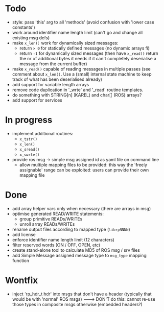 # Todo

 - style: pass 'this' arg to all 'methods' (avoid confusion with 'lower case
   constants')
 - work around identifier name length limit (can't go and change all
   existing msg defs)
 - make `x_len()` work for dynamically sized messages:
   - return `> 0` for statically defined messages (no dynamic arrays fi)
   - return `-1` for dynamically sized messages (then have `x_read()` return
     the nr of additional bytes it needs if it can't completely deserialise
     a message from the current buffer)
 - make `x_read()` capable of reading messages in multiple passes (see comment
   about `x_len()`. Use a (small) internal state machine to keep track of what
   has been deserialised already)
 - add support for variable length arrays
 - remove code duplication in '_wrte' and '_read' routine templates.
 - do something with STRING\[n\] (KAREL) and char\[\] (ROS) arrays?
 - add support for services


# In progress

 - implement additional routines:
   - `x_tstr()`
   - `x_len()`
   - `x_sread()`
   - `x_swrte()`
 - provide ros msg -> simple msg assigned id as yaml file on command line
   - allow multiple mapping files to be provided: this way the 'freely assignable'
     range can be exploited: users can provide their own mapping file


# Done

 - add array helper vars only when necessary (there are arrays in msg)
 - optimise generated READ/WRITE statements:
   - group primitive READs/WRITEs
   - unroll array READs/WRITEs
 - rename output files according to mapped type (`librpNNNN`)
 - add license
 - enforce identifier name length limit (12 characters)
 - filter reserved words (ON / OFF, OPEN, etc)
 - create stand-alone tool to calculate MD5 of ROS msg / srv files
 - add Simple Message assigned message type to `msg_type` mapping function


# Wontfix

 - inject 'rp_hdr_t hdr' into msgs that don't have a header (typically that
   would be with 'normal' ROS msgs)  ---> DON'T do this: cannot re-use those
   types in composite msgs otherwise (embedded headers?)

